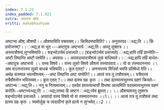 ```yaml
---
index: 7.1.21
index_padded: 7.1.021
sutra: अष्टाभ्य औश्
vritti: mahabhashyam

---
```

 अष्टाभ्य औश्   औशघौ।। औशघाविति वक्तव्यम्।। किमिदमघाविति?।। अनुत्तरपद ःथ्द्य;ति ।। किं प्रयोजनम्?।। ःथ्द्य;ह मा भूत् ---अष्टपुत्रः अष्टभार्य ःथ्द्य;ति। अस्तु लुक्तत्र ।। अस्त्वत्रौश्त्वं,लुग्भविष्यति।। षड्भ्योऽप्येवं प्रसज्यते।। (षड्भ्योऽप्येवं प्रसज्यते) ःथ्द्य;हापि तर्हि प्राप्नोति--अष्टौ तिष्ठन्ति अष्टौ पश्येति।। अपवादः।। अपवादत्वादत्रौश्त्वं लुकं बाधिष्यते।। ःथ्द्य;हापि तर्हि बाधेत--अष्टपुत्रः अष्टभार्यः ।। यस्य विषये।। यस्य लुको विषये औश्त्वं तस्यापवादः।। यो वा तस्मादनन्तरः ।। अथ वाऽनन्तरस्य लुको बाधकं भविष्यति।। कुत एतत्?।। अनन्तरस्य विधिर्वा भवति प्रतिषेधो वेति।। अथेह कस्मान्न भवत्यौश्त्वम्---अष्ट तिष्ठन्ति अष्ट पश्येति?।। आत्वं यत्र तु तत्रौश्त्वम्।। यत्रैवात्त्वं तत्रैवौश्त्वेन भवितव्यम्।। कुत एतत् ?।। तथा ह्यस्य ग्रहः कृतः ।। तथा ह्यस्यात्वभूतस्य ग्रहणं क्रियते--अष्टाभ्य ःथ्द्य;ति।। ननु च नित्यमात्वम्।। एतदेव ज्ञापत्याचार्यो विभाषा आत्वमिति यदयमात्वभूतस्य ग्रहणं करोति--अष्टाभ्यःथ्द्य;ति । ःथ्द्य;तरथा हि अष्टन ःथ्द्य;त्येव ब्रूयात्।।      ।। औशघावस्तु लुक्तत्र षड्भ्योऽप्येवं प्रसज्यते ।         अपवादो यस्य विषये यो वा तस्मादनन्तरः ।।1।। ।। आत्वं यत्र तु तत्रौश्त्वं तथा ह्यस्य ग्रहः कृतः । स्वमोर्लुक् च त्यदादीनां कृते ह्यत्वे न लुग्भवेत्।।2 ।। 
